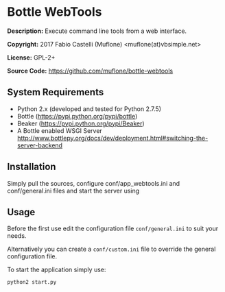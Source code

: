 Bottle WebTools
===============
**Description:** Execute command line tools from a web interface.

**Copyright:** 2017 Fabio Castelli (Muflone) <muflone(at)vbsimple.net>

**License:** GPL-2+

**Source Code:** https://github.com/muflone/bottle-webtools

System Requirements
-------------------

* Python 2.x (developed and tested for Python 2.7.5)
* Bottle (https://pypi.python.org/pypi/bottle)
* Beaker (https://pypi.python.org/pypi/Beaker)
* A Bottle enabled WSGI Server
  http://www.bottlepy.org/docs/dev/deployment.html#switching-the-server-backend

Installation
------------

Simply pull the sources, configure conf/app_webtools.ini and conf/general.ini
files and start the server using

Usage
-----

Before the first use edit the configuration file ```conf/general.ini``` to suit
your needs.

Alternatively you can create a ```conf/custom.ini``` file to override the
general configuration file.

To start the application simply use:

    python2 start.py
